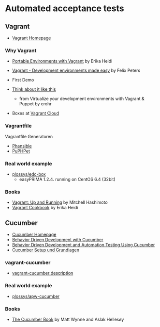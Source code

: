 # Automated acceptance tests

## Vagrant

* [Vagrant Homepage](https://www.vagrantup.com/)

### Why Vagrant

* [Portable Environments with Vagrant](https://speakerdeck.com/erikaheidi/portable-environments-with-vagrant) by Erika Heidi
* [Vagrant - Development environments made easy](http://wichteldesign.github.io/vagrant-dev-enviroments-made-easy/#/) by Felix Peters
* First Demo

* [Think about it like this](https://speakerdeck.com/crohr/virtualize-your-development-environments-with-vagrant-puppet?slide=16#)
  - from Virtualize your development environments with Vagrant & Puppet by crohr

* Boxes at [Vagrant Cloud](https://vagrantcloud.com/boxes/search)

### Vagrantfile

Vagrantfile Generatoren

* [Phansible](http://phansible.com/)
* [PuPHPet](https://puphpet.com/)

### Real world example

* [plossys/edc-box](https://github.com/plossys/edc-box)
  - easyPRIMA 1.2.4. running on CentOS 6.4 (32bit)

### Books

* [Vagrant: Up and Running](http://shop.oreilly.com/product/0636920026358.do) by Mitchell Hashimoto
* [Vagrant Cookbook](https://leanpub.com/vagrantcookbook) by Erika Heidi

## Cucumber

* [Cucumber Homepage](http://cukes.info/)
* [Behavior Driven Development with Cucumber](http://de.slideshare.net/bkeepers/behavior-driven-development-with-cucumber-presentation)
* [Behavior Driven Development and Automation Testing Using Cucumber](http://de.slideshare.net/kmstechnology/behavior-driven-development-and-automation-testing-using-cucumber)
* [Cucumber Setup und Grundlagen](https://blog.codecentric.de/2013/08/cucumber-setup-grundlagen/)

### vagrant-cucumber

* [vagrant-cucumber description](https://github.com/scalefactory/vagrant-cucumber/#description)

### Real world example
* [plossys/apw-cucumber](https://github.com/plossys/apw-cucumber)

### Books

* [The Cucumber Book](https://pragprog.com/book/hwcuc/the-cucumber-book) by Matt Wynne and Aslak Hellesøy
